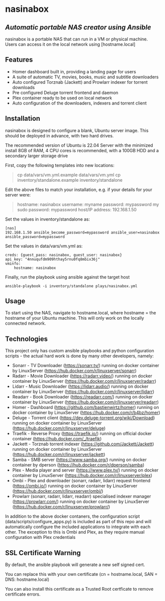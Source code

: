 # nasinabox
## _Automatic portable NAS creator using Ansible_



nasinabox is a portable NAS that can run in a VM or physical machine. Users can access it on the local network using [hostname.local]


## Features

- Homer dashboard built in, providing a landing page for users
- A suite of automatic TV, movies, books, music and subtitle downloaders
- Auto configured Torznab (Jackett) and Prowlarr indexer for torrent downloads
- Pre configured Deluge torrent frontend and daemon
- Plex container ready to be used on local network
- Auto configuration of the downloaders, indexers and torrent client

## Installation

nasinabox is designed to configure a blank, Ubuntu server image. 
This should be deployed in advance, with two hard drives.


The recommended version of Ubuntu is 22.04 Server with the minimized install
8GB of RAM, 4 CPU cores is recommended, with a 100GB HDD and a secondary larger storage drive

First, copy the following templates into new locations:
> cp data/vars/vm.yml.example data/vars/vm.yml
> cp inventory/standalone.example inventory/standalone

Edit the above files to match your installation, e.g. if your details for your server were:
> hostname: nasinabox
> username: myname
> password: mypassword
> my sudo password: mypassword
> host/IP address: 192.168.1.50

Set the values in inventory/standalone as:
```
[nas]
192.168.1.50 ansible_become_password=mypassword ansible_user=nasinabox ansible_password=mypassword
```

Set the values in data/vars/vm.yml as:
```
creds: {guest_pass: nasinabox, guest_user: nasinabox}
api_key: "4nnuqufdm909hthay5rnu0fq8mbix36j"
vminfo:
    hostname: nasinabox
```

Finally, run the playbook using ansible against the target host
```
ansible-playbook -i inventory/standalone plays/nasinabox.yml
```

## Usage
To start using the NAS, navigate to hostname.local, where hostname = the hostname of your Ubuntu machine. 
This will only work on the locally connected network.

## Technologies
This project only has custom ansible playbooks and python configuration scripts - the actual hard work is done by many other developers, namely:
- Sonarr - TV Downloader (https://sonarr.tv/) running on docker container by LinuxServer (https://hub.docker.com/r/linuxserver/sonarr)
- Radarr - Movie Downloader (https://radarr.video/) running on docker container by LinuxServer (https://hub.docker.com/r/linuxserver/radarr)
- Lidarr - Music Downloader (https://lidarr.audio/) running on docker container by LinuxServer (https://hub.docker.com/r/linuxserver/lidarr)
- Readarr - Book Downloader (https://readarr.com/) running on docker container by LinuxServer (https://hub.docker.com/r/linuxserver/readarr)
- Homer - Dashboard (https://github.com/bastienwirtz/homer) running on docker container by LinuxServer (https://hub.docker.com/r/b4bz/homer)
- Deluge - Torrent client (https://dev.deluge-torrent.org/wiki/Download) running on docker container by LinuxServer (https://hub.docker.com/r/linuxserver/deluge)
- Traefik - Reverse Proxy (https://traefik.io/) running on official docker container (https://hub.docker.com/_/traefik)
- Jackett - Torznab torrent indexer (https://github.com/Jackett/Jackett) running on docker container by LinuxServer (https://hub.docker.com/r/linuxserver/jackett)
- Samba - SMB server (https://www.samba.org/) running on docker container by dperson (https://hub.docker.com/r/dperson/samba)
- Plex - Media player and server (https://www.plex.tv/) running on docker container by LinuxServer (https://hub.docker.com/r/linuxserver/plex)
- Ombi - Plex and downloader (sonarr, radarr, lidarr) request frontend (https://ombi.io/) running on docker container by LinuxServer (https://hub.docker.com/r/linuxserver/ombi/)
- Prowlarr (sonarr, radarr, lidarr, readarr) specialised indexer manager (https://prowlarr.com/) running on docker container by LinuxServer (https://hub.docker.com/r/linuxserver/prowlarr/)

In addition to the above docker contaners, the configuration script (data/scripts/configure_apps.py) is included as part of this repo and will automatically configure the included applications to integrate with each other. 
The exception to this is Ombi and Plex, as they require manual configuration with Plex credentials

## SSL Certificate Warning
By default, the ansible playbook will generate a new self signed cert.

You can replace this with your own certificate (cn = hostname.local, SAN = DNS: hostname.local)

You can also install this certificate as a Trusted Root certficate to remove certificate errors.
